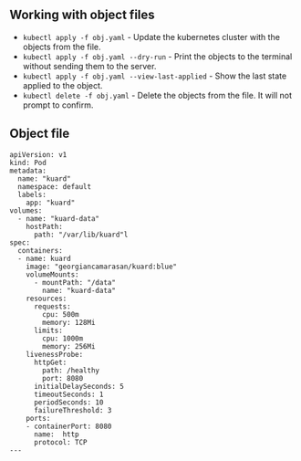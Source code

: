 ## Working with object files

* `kubectl apply -f obj.yaml` - Update the kubernetes cluster with the objects from the file.
* `kubectl apply -f obj.yaml --dry-run` - Print the objects to the terminal without sending them to the server.
* `kubectl apply -f obj.yaml --view-last-applied` - Show the last state applied to the object.
* `kubectl delete -f obj.yaml` - Delete the objects from the file. It will not prompt to confirm.

## Object file
    apiVersion: v1
    kind: Pod
    metadata:
      name: "kuard"
      namespace: default
      labels:
        app: "kuard"
    volumes:
      - name: "kuard-data"
        hostPath:
          path: "/var/lib/kuard"l
    spec:
      containers:
      - name: kuard
        image: "georgiancamarasan/kuard:blue"
        volumeMounts:
          - mountPath: "/data"
            name: "kuard-data"
        resources:
          requests:
            cpu: 500m
            memory: 128Mi
          limits:
            cpu: 1000m
            memory: 256Mi
        livenessProbe:
          httpGet:
            path: /healthy
            port: 8080
          initialDelaySeconds: 5
          timeoutSeconds: 1
          periodSeconds: 10
          failureThreshold: 3
        ports:
        - containerPort: 8080
          name:  http
          protocol: TCP
    ---
